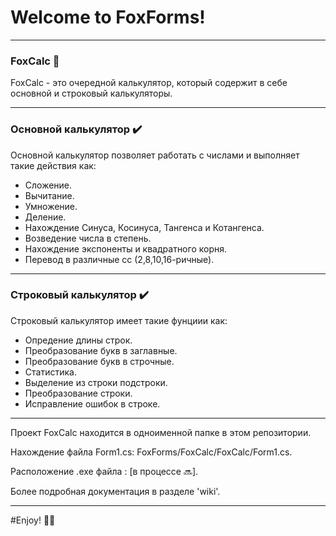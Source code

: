 # Welcome to FoxForms!
______
### FoxCalc 📱
FoxCalc - это очередной калькулятор, который содержит в себе основной и строковый калькуляторы.
______
### Основной калькулятор ✔️
Основной калькулятор позволяет работать с числами и выполняет такие действия как:
+ Сложение.
+ Вычитание.
+ Умножение.
+ Деление.
+ Нахождение Синуса, Косинуса, Тангенса и Котангенса.
+ Возведение числа в степень.
+ Нахождение экспоненты и квадратного корня.
+ Перевод в различные сс (2,8,10,16-ричные).
_______
### Строковый калькулятор ✔️
Строковый калькулятор имеет такие фунциии как:
+ Опредение длины строк.
+ Преобразование букв в заглавные.
+ Преобразование букв в строчные.
+ Статистика.
+ Выделение из строки подстроки.
+ Преобразование строки.
+ Исправление ошибок в строке.
______
Проект FoxCalc находится в одноименной папке в этом репозитории.

Нахождение файла Form1.cs: FoxForms/FoxCalc/FoxCalc/Form1.cs.

Расположение .exe файла : [в процессе 🔜].

Более подробная документация в разделе 'wiki'.
___
#Enjoy! 👋🏼
